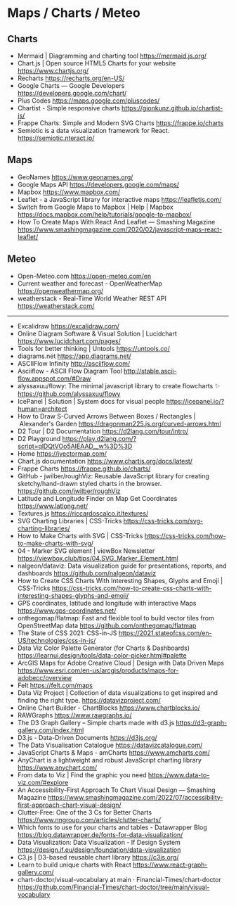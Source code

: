 
# Maps / Charts / Meteo


## Charts

* Mermaid | Diagramming and charting tool <https://mermaid.js.org/>
* Chart.js | Open source HTML5 Charts for your website <https://www.chartjs.org/>
* Recharts <https://recharts.org/en-US/>
* Google Charts — Google Developers <https://developers.google.com/chart/>
* Plus Codes <https://maps.google.com/pluscodes/>
* Chartist - Simple responsive charts <https://gionkunz.github.io/chartist-js/>
* Frappe Charts: Simple and Modern SVG Charts <https://frappe.io/charts>
* Semiotic is a data visualization framework for React. <https://semiotic.nteract.io/>

## Maps

* GeoNames <https://www.geonames.org/>
* Google Maps API <https://developers.google.com/maps/>
* Mapbox <https://www.mapbox.com/>
* Leaflet - a JavaScript library for interactive maps <https://leafletjs.com/>
* Switch from Google Maps to Mapbox | Help | Mapbox <https://docs.mapbox.com/help/tutorials/google-to-mapbox/>
* How To Create Maps With React And Leaflet — Smashing Magazine <https://www.smashingmagazine.com/2020/02/javascript-maps-react-leaflet/>


## Meteo
* Open-Meteo.com <https://open-meteo.com/en>
* Сurrent weather and forecast - OpenWeatherMap <https://openweathermap.org/>
* weatherstack - Real-Time World Weather REST API <https://weatherstack.com/>


---

* Excalidraw <https://excalidraw.com/>
* Online Diagram Software & Visual Solution | Lucidchart <https://www.lucidchart.com/pages/>
* Tools for better thinking | Untools <https://untools.co/>
* diagrams.net <https://app.diagrams.net/>
* ASCIIFlow Infinity <http://asciiflow.com/>
* Asciiflow - ASCII Flow Diagram Tool <http://stable.ascii-flow.appspot.com/#Draw>
* alyssaxuu/flowy: The minimal javascript library to create flowcharts ✨ <https://github.com/alyssaxuu/flowy>
* IcePanel | Solution | System docs for visual people <https://icepanel.io/?human=architect>
* How to Draw S-Curved Arrows Between Boxes / Rectangles | Alexander's Garden <https://dragonman225.js.org/curved-arrows.html>
* D2 Tour | D2 Documentation <https://d2lang.com/tour/intro/>
* D2 Playground <https://play.d2lang.com/?script=qlDQtVOo5AIEAAD__w%3D%3D>
* Home <https://jvectormap.com/>
* Chart.js documentation <https://www.chartjs.org/docs/latest/>
* Frappe Charts <https://frappe.github.io/charts/>
* GitHub - jwilber/roughViz: Reusable JavaScript library for creating sketchy/hand-drawn styled charts in the browser. <https://github.com/jwilber/roughViz>
* Latitude and Longitude Finder on Map Get Coordinates <https://www.latlong.net/>
* Textures.js <https://riccardoscalco.it/textures/>
* SVG Charting Libraries | CSS-Tricks <https://css-tricks.com/svg-charting-libraries/>
* How to Make Charts with SVG | CSS-Tricks <https://css-tricks.com/how-to-make-charts-with-svg/>
* 04 - Marker SVG element | viewBox Newsletter <https://viewbox.club/tips/04.SVG_Marker_Element.html>
* nalgeon/dataviz: Data visualization guide for presentations, reports, and dashboards <https://github.com/nalgeon/dataviz>
* How to Create CSS Charts With Interesting Shapes, Glyphs and Emoji | CSS-Tricks <https://css-tricks.com/how-to-create-css-charts-with-interesting-shapes-glyphs-and-emoji/>
* GPS coordinates, latitude and longitude with interactive Maps <https://www.gps-coordinates.net/>
* onthegomap/flatmap: Fast and flexible tool to build vector tiles from OpenStreetMap data <https://github.com/onthegomap/flatmap>
* The State of CSS 2021: CSS-in-JS <https://2021.stateofcss.com/en-US/technologies/css-in-js/>
* Data Viz Color Palette Generator (for Charts & Dashboards) <https://learnui.design/tools/data-color-picker.html#palette>
* ArcGIS Maps for Adobe Creative Cloud | Design with Data Driven Maps <https://www.esri.com/en-us/arcgis/products/maps-for-adobecc/overview>
* Felt <https://felt.com/maps>
* Data Viz Project | Collection of data visualizations to get inspired and finding the right type. <https://datavizproject.com/>
* Online Chart Builder - ChartBlocks <https://www.chartblocks.io/>
* RAWGraphs <https://www.rawgraphs.io/>
* The D3 Graph Gallery – Simple charts made with d3.js <https://d3-graph-gallery.com/index.html>
* D3.js - Data-Driven Documents <https://d3js.org/>
* The Data Visualisation Catalogue <https://datavizcatalogue.com/>
* JavaScript Charts & Maps - amCharts <https://www.amcharts.com/>
* AnyChart is a lightweight and robust JavaScript charting library <https://www.anychart.com/>
* From data to Viz | Find the graphic you need <https://www.data-to-viz.com/#explore>
* An Accessibility-First Approach To Chart Visual Design — Smashing Magazine <https://www.smashingmagazine.com/2022/07/accessibility-first-approach-chart-visual-design/>
* Clutter-Free: One of the 3 Cs for Better Charts <https://www.nngroup.com/articles/clutter-charts/>
* Which fonts to use for your charts and tables - Datawrapper Blog <https://blog.datawrapper.de/fonts-for-data-visualization/>
* Data Visualization: Data Visualization - If Design System <https://design.if.eu/design/foundation/data-visualization>
* C3.js | D3-based reusable chart library <https://c3js.org/>
* Learn to build unique charts with React <https://www.react-graph-gallery.com/>
* chart-doctor/visual-vocabulary at main · Financial-Times/chart-doctor <https://github.com/Financial-Times/chart-doctor/tree/main/visual-vocabulary>



